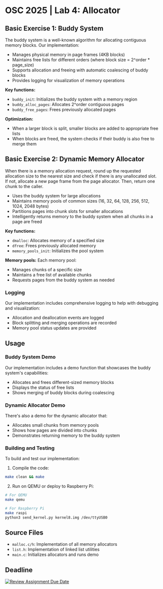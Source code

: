 # OSC 2025 | Lab 4: Allocator
## Basic Exercise 1: Buddy System

The buddy system is a well-known algorithm for allocating contiguous memory blocks. Our implementation:

- Manages physical memory in page frames (4KB blocks)
- Maintains free lists for different orders (where block size = 2^order * page_size)
- Supports allocation and freeing with automatic coalescing of buddy blocks
- Provides logging for visualization of memory operations

**Key functions:**
- `buddy_init`: Initializes the buddy system with a memory region
- `buddy_alloc_pages`: Allocates 2^order contiguous pages
- `buddy_free_pages`: Frees previously allocated pages

**Optimization:**
- When a larger block is split, smaller blocks are added to appropriate free lists
- When blocks are freed, the system checks if their buddy is also free to merge them

## Basic Exercise 2: Dynamic Memory Allocator

When there is a memory allocation request, round up the requested allocation size to the nearest size and check if there is any unallocated slot. If not, allocate a new page frame from the page allocator. Then, return one chunk to the caller. 

- Uses the buddy system for large allocations
- Maintains memory pools of common sizes (16, 32, 64, 128, 256, 512, 1024, 2048 bytes)
- Partitions pages into chunk slots for smaller allocations
- Intelligently returns memory to the buddy system when all chunks in a page are freed

**Key functions:**
- `dmalloc`: Allocates memory of a specified size
- `dfree`: Frees previously allocated memory
- `memory_pools_init`: Initializes the pool system

**Memory pools:**
Each memory pool:
- Manages chunks of a specific size
- Maintains a free list of available chunks
- Requests pages from the buddy system as needed

### Logging

Our implementation includes comprehensive logging to help with debugging and visualization:
- Allocation and deallocation events are logged
- Block splitting and merging operations are recorded
- Memory pool status updates are provided

## Usage

### Buddy System Demo

Our implementation includes a demo function that showcases the buddy system's capabilities:
- Allocates and frees different-sized memory blocks
- Displays the status of free lists
- Shows merging of buddy blocks during coalescing

### Dynamic Allocator Demo

There's also a demo for the dynamic allocator that:
- Allocates small chunks from memory pools
- Shows how pages are divided into chunks
- Demonstrates returning memory to the buddy system

### Building and Testing

To build and test our implementation:

1. Compile the code:
```bash
make clean && make
```

2. Run on QEMU or deploy to Raspberry Pi:
```bash
# For QEMU
make qemu

# For Raspberry Pi
make raspi
python3 send_kernel.py kernel8.img /dev/ttyUSB0
```

## Source Files

- `malloc.c/h`: Implementation of all memory allocators
- `list.h`: Implementation of linked list utilities
- `main.c`: Initializes allocators and runs demo

## Deadline
[![Review Assignment Due Date](https://classroom.github.com/assets/deadline-readme-button-22041afd0340ce965d47ae6ef1cefeee28c7c493a6346c4f15d667ab976d596c.svg)](https://classroom.github.com/a/V5oTyLCK)
